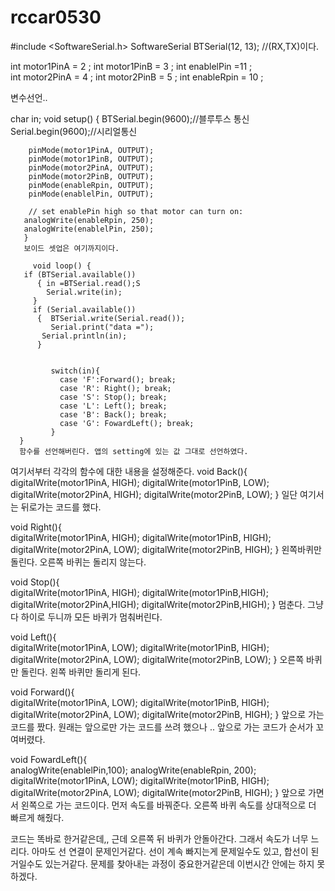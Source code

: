 # rccar0530

#include <SoftwareSerial.h>
SoftwareSerial BTSerial(12, 13);   //(RX,TX)이다. 

int motor1PinA  = 2  ;
int motor1PinB  = 3  ;
int enablelPin  =11 ;   
int motor2PinA  = 4  ;
int motor2PinB  = 5  ;
int enableRpin  = 10 ;  

변수선언..

char in;
   void setup() {
        BTSerial.begin(9600);//블루투스 통신
        Serial.begin(9600);//시리얼통신
    
        pinMode(motor1PinA, OUTPUT);
        pinMode(motor1PinB, OUTPUT);
        pinMode(motor2PinA, OUTPUT);
        pinMode(motor2PinB, OUTPUT);
        pinMode(enableRpin, OUTPUT);
        pinMode(enablelPin, OUTPUT);

        // set enablePin high so that motor can turn on:
       analogWrite(enableRpin, 250);
       analogWrite(enablelPin, 250);
       }
       보이드 셋업은 여기까지이다. 
       
         void loop() {
       if (BTSerial.available())
          { in =BTSerial.read();S
            Serial.write(in);
         }
         if (Serial.available()) 
          {  BTSerial.write(Serial.read());
             Serial.print("data =");
           Serial.println(in);
          }
          
          
             switch(in){
               case 'F':Forward(); break;
               case 'R': Right(); break; 
               case 'S': Stop(); break;
               case 'L': Left(); break;
               case 'B': Back(); break;
               case 'G': FowardLeft(); break;
             } 
      }  
      함수를 선언해버린다. 앱의 setting에 있는 값 그대로 선언하였다.
  
  여기서부터 각각의 함수에 대한 내용을 설정해준다. 
      void Back(){  
    digitalWrite(motor1PinA, HIGH);
 digitalWrite(motor1PinB, LOW);
 digitalWrite(motor2PinA, HIGH);
 digitalWrite(motor2PinB, LOW);
}
일단 여기서는 뒤로가는 코드를 했다. 

void Right(){  
     digitalWrite(motor1PinA, HIGH);
 digitalWrite(motor1PinB, HIGH);
 digitalWrite(motor2PinA, LOW);
 digitalWrite(motor2PinB, HIGH);
}
왼쪽바퀴만 돌린다. 오른쪽 바퀴는 돌리지 않는다. 

void Stop(){  
    digitalWrite(motor1PinA, HIGH);
       digitalWrite(motor1PinB,HIGH);
       digitalWrite(motor2PinA,HIGH);
       digitalWrite(motor2PinB,HIGH);
}
멈춘다. 그냥 다 하이로 두니까 모든 바퀴가 멈춰버린다. 

void Left(){  
     digitalWrite(motor1PinA, LOW);
 digitalWrite(motor1PinB, HIGH);
 digitalWrite(motor2PinA, LOW);
 digitalWrite(motor2PinB, LOW);
}
오른쪽 바퀴만 돌린다. 왼쪽 바퀴만 돌리게 된다. 

void Forward(){  
     digitalWrite(motor1PinA, LOW);
 digitalWrite(motor1PinB, HIGH);
 digitalWrite(motor2PinA, LOW);
 digitalWrite(motor2PinB, HIGH);
}
앞으로 가는 코드를 짰다. 원래는 앞으로만 가는 코드를 쓰려 했으나 .. 앞으로 가는 코드가 순서가 꼬여버렸다. 

void FowardLeft(){  
  analogWrite(enablelPin,100);
 analogWrite(enableRpin, 200);
 digitalWrite(motor1PinA, LOW);
 digitalWrite(motor1PinB, HIGH);
 digitalWrite(motor2PinA, LOW);
 digitalWrite(motor2PinB, HIGH);
}
앞으로 가면서 왼쪽으로 가는 코드이다. 먼저 속도를 바꿔준다. 오른쪽 바퀴 속도를 상대적으로 더 빠르게 해줬다. 

코드는 똑바로 한거같은데,, 근데 오른쪽 뒤 바퀴가 안돌아간다. 그래서 속도가 너무 느리다.
아마도 선 연결이 문제인거같다. 선이 계속 빠지는게 문제일수도 있고, 합선이 된거일수도 있는거같다. 
문제를 찾아내는 과정이 중요한거같은데 이번시간 안에는 하지 못하겠다. 
